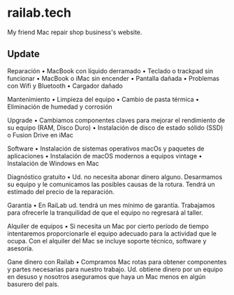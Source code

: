 # railab.tech

My friend Mac repair shop business's website.

## Update


Reparación
	•	MacBook con líquido derramado
	•	Teclado o trackpad sin funcionar
	•	MacBook o iMac sin encender
	•	Pantalla dañada
	•	Problemas con Wifi y Bluetooth
	•	Cargador dañado

Mantenimiento
	•	Limpieza del equipo
	•	Cambio de pasta térmica
	•	Eliminación de humedad y corrosión

Upgrade
	•	Cambiamos componentes claves para mejorar el rendimiento de su equipo (RAM, Disco Duro)
	•	Instalación de disco de estado sólido (SSD) o Fusion Drive en iMac

Software
	•	Instalación de sistemas operativos macOs y paquetes de aplicaciones
	•	Instalación de macOS modernos a equipos vintage
	•	Instalación de Windows en Mac

Diagnóstico gratuito
	•	Ud. no necesita abonar dinero alguno. Desarmamos su equipo y le comunicamos las posibles causas de la rotura. Tendrá un estimado del precio de la reparación.

Garantía
	•	En RaiLab ud. tendrá un mes mínimo de garantía. Trabajamos para ofrecerle la tranquilidad de que el equipo no regresará al taller.

Alquiler de equipos
	•	Si necesita un Mac por cierto período de tiempo intentaremos proporcionarle el equipo adecuado para la actividad que le ocupa. Con el alquiler del Mac se incluye soporte técnico, software y asesoría. 

Gane dinero con Railab
	•	Compramos Mac rotas para obtener componentes y partes necesarias para nuestro trabajo. Ud. obtiene dinero por un equipo en desuso y nosotros aseguramos que haya un Mac menos en algún basurero del país.
